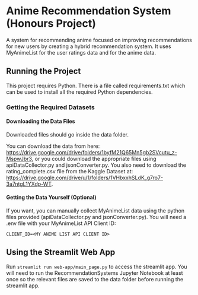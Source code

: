 # Anime Recommendation System (Honours Project)
A system for recommending anime focused on improving recommendations for new users by creating a hybrid recommendation system. It uses MyAnimeList for the user ratings data and for the anime data.

## Running the Project
This project requires Python. There is a file called requirements.txt which can be used to install all the required Python dependencies.

### Getting the Required Datasets
#### Downloading the Data Files
Downloaded files should go inside the data folder.

You can download the data from here: https://drive.google.com/drive/folders/1byfM21Q65Mn5gb2SVcutu_z-MspwJbr3, or you could download the appropriate files using apiDataCollector.py and jsonConverter.py. You also need to download the rating_complete.csv file from the Kaggle Dataset at: https://drive.google.com/drive/u/1/folders/1VHbxxhSLdK_g7ro7-3a7ntgL1YXdp-WT.

#### Getting the Data Yourself (Optional)
If you want, you can manually collect MyAnimeList data using the python files provided (apiDataCollector.py and jsonConverter.py). You will need a .env file with your MyAnimeList API Client ID:
```.env
CLIENT_ID=<MY ANIME LIST API CLIENT ID>
```

## Using the Streamlit Web App
Run `streamlit run web-app/main_page.py` to access the streamlit app. You will need to run the RecommendationSystems Jupyter Notebook at least once so the relevant files are saved to the data folder before running the streamlit app.